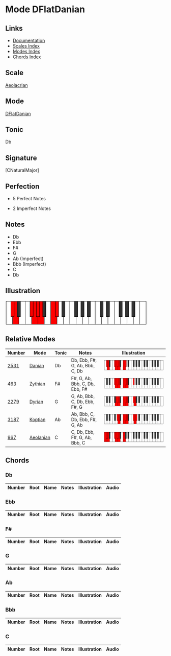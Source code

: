 # Mode DFlatDanian

## Links

- [Documentation](index.md)
- [Scales Index](Scales.md)
- [Modes Index](Modes.md)
- [Chords Index](Chords.md)

## Scale

[Aeolacrian](ScaleAeolacrian.md)

## Mode

[DFlatDanian](ModeDFlatDanian.md)

## Tonic

Db

## Signature

[CNaturalMajor]

## Perfection

 - 5 Perfect Notes

 - 2 Imperfect Notes

## Notes

- Db
- Ebb
- F#
- G
- Ab (Imperfect)
- Bbb (Imperfect)
- C
- Db

## Illustration

![DFlatDanian](ModeDFlatDanian.png)

## Relative Modes

| Number | Mode | Tonic | Notes | Illustration |
|--------|------|-------|-------|--------------|
| [2531](https://ianring.com/musictheory/scales/2531) | [Danian](ModeDanian.md) | Db | Db, Ebb, F#, G, Ab, Bbb, C, Db | ![DFlatDanian](ModeDFlatDanian.png) |
| [463](https://ianring.com/musictheory/scales/463) | [Zythian](ModeZythian.md) | F# | F#, G, Ab, Bbb, C, Db, Ebb, F# | ![FSharpZythian](ModeFSharpZythian.png) |
| [2279](https://ianring.com/musictheory/scales/2279) | [Dyrian](ModeDyrian.md) | G | G, Ab, Bbb, C, Db, Ebb, F#, G | ![GNaturalDyrian](ModeGNaturalDyrian.png) |
| [3187](https://ianring.com/musictheory/scales/3187) | [Koptian](ModeKoptian.md) | Ab | Ab, Bbb, C, Db, Ebb, F#, G, Ab | ![AFlatKoptian](ModeAFlatKoptian.png) |
| [967](https://ianring.com/musictheory/scales/967) | [Aeolanian](ModeAeolanian.md) | C | C, Db, Ebb, F#, G, Ab, Bbb, C | ![CNaturalAeolanian](ModeCNaturalAeolanian.png) |

## Chords

### Db

| Number | Root | Name | Notes | Illustration | Audio |
|--------|------|------|-------|--------------|-------|

### Ebb

| Number | Root | Name | Notes | Illustration | Audio |
|--------|------|------|-------|--------------|-------|

### F#

| Number | Root | Name | Notes | Illustration | Audio |
|--------|------|------|-------|--------------|-------|

### G

| Number | Root | Name | Notes | Illustration | Audio |
|--------|------|------|-------|--------------|-------|

### Ab

| Number | Root | Name | Notes | Illustration | Audio |
|--------|------|------|-------|--------------|-------|

### Bbb

| Number | Root | Name | Notes | Illustration | Audio |
|--------|------|------|-------|--------------|-------|

### C

| Number | Root | Name | Notes | Illustration | Audio |
|--------|------|------|-------|--------------|-------|

